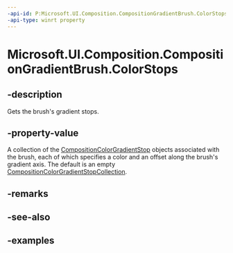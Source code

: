 ```yaml
---
-api-id: P:Microsoft.UI.Composition.CompositionGradientBrush.ColorStops
-api-type: winrt property
---
```


<!-- Property syntax.
public CompositionColorGradientStopCollection ColorStops { get; }
-->

# Microsoft.UI.Composition.CompositionGradientBrush.ColorStops

## -description

Gets the brush's gradient stops.

## -property-value

A collection of the [CompositionColorGradientStop](compositioncolorgradientstop.md) objects associated with the brush, each of which specifies a color and an offset along the brush's gradient axis. The default is an empty [CompositionColorGradientStopCollection](compositioncolorgradientstopcollection.md).

## -remarks

## -see-also

## -examples

